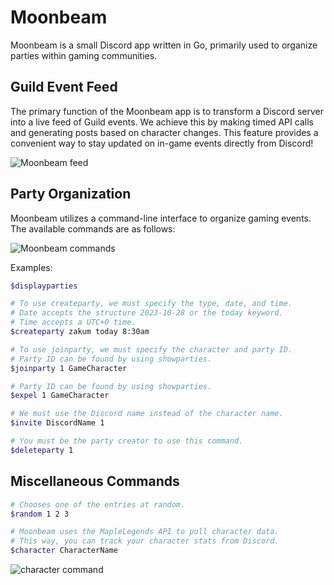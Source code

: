 # Moonbeam

Moonbeam is a small Discord app written in Go, primarily used to organize parties within gaming communities.

## Guild Event Feed

The primary function of the Moonbeam app is to transform a Discord server into a live feed of Guild events. We achieve this by making timed API calls and generating posts based on character changes. This feature provides a convenient way to stay updated on in-game events directly from Discord!

![Moonbeam feed](https://i.imgur.com/xSrhlPz.png)

## Party Organization

Moonbeam utilizes a command-line interface to organize gaming events. The available commands are as follows:

![Moonbeam commands](https://i.imgur.com/4WjrqX6.png)

Examples:

```bash
$displayparties

# To use createparty, we must specify the type, date, and time.
# Date accepts the structure 2023-10-28 or the today keyword.
# Time accepts a UTC+0 time.
$createparty zakum today 8:30am

# To use joinparty, we must specify the character and party ID.
# Party ID can be found by using showparties.
$joinparty 1 GameCharacter

# Party ID can be found by using showparties.
$expel 1 GameCharacter

# We must use the Discord name instead of the character name.
$invite DiscordName 1

# You must be the party creator to use this command.
$deleteparty 1
```

## Miscellaneous Commands

```bash
# Chooses one of the entries at random.
$random 1 2 3

# Moonbeam uses the MapleLegends API to pull character data.
# This way, you can track your character stats from Discord.
$character CharacterName
```

![character command](https://i.imgur.com/KoQXrsS.png)